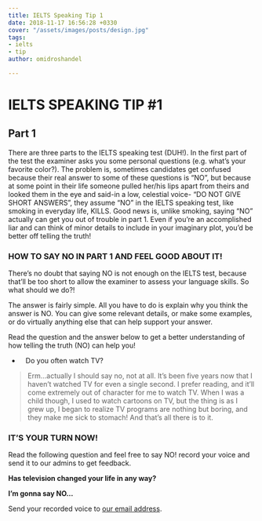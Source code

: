 ```yaml
---
title: IELTS Speaking Tip 1
date: 2018-11-17 16:56:28 +0330
cover: "/assets/images/posts/design.jpg"
tags:
- ielts
- tip
author: omidroshandel

---
```

# IELTS SPEAKING TIP #1

## Part 1

There are three parts to the IELTS speaking test (DUH!). In the first part of the test the examiner asks you some personal questions (e.g. what’s your favorite color?). The problem is, sometimes candidates get confused because their real answer to some of these questions is “NO”, but because at some point in their life someone pulled her/his lips apart from theirs and looked them in the eye and said-in a low, celestial voice- “DO NOT GIVE SHORT ANSWERS”, they assume “NO” in the IELTS speaking test, like smoking in everyday life, KILLS. Good news is, unlike smoking, saying “NO” actually can get you out of trouble in part 1. Even if you’re an accomplished liar and can think of minor details to include in your imaginary plot, you’d be better off telling the truth!

### HOW TO SAY NO IN PART 1 AND FEEL GOOD ABOUT IT!

There’s no doubt that saying NO is not enough on the IELTS test, because that’ll be too short to allow the examiner to assess your language skills. So what should we do?! 

The answer is fairly simple. All you have to do is explain why you think the answer is NO. You can give some relevant details, or make some examples, or do virtually anything else that can help support your answer.  

Read the question and the answer below to get a better understanding of how telling the truth (NO) can help you!

*    Do you often watch TV? 

> Erm…actually I should say no, not at all. It’s been five years now that I haven’t watched TV for even a single second. I prefer reading, and it’ll come extremely out of character for me to watch TV. When I was a child though, I used to watch cartoons on TV, but the thing is as I grew up, I began to realize TV programs are nothing but boring, and they make me sick to stomach! And that’s all there is to it. 

### IT’S YOUR TURN NOW!

Read the following question and feel free to say NO! record your voice and send it to our admins to get feedback.

**Has television changed your life in any way?**

**I’m gonna say NO…**

Send your recorded voice to [our email address](mailto:info@bineshafza.ir "Binesh Afza Email").